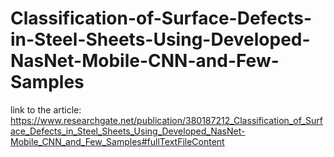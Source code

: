 # Classification-of-Surface-Defects-in-Steel-Sheets-Using-Developed-NasNet-Mobile-CNN-and-Few-Samples
link to the article: https://www.researchgate.net/publication/380187212_Classification_of_Surface_Defects_in_Steel_Sheets_Using_Developed_NasNet-Mobile_CNN_and_Few_Samples#fullTextFileContent
